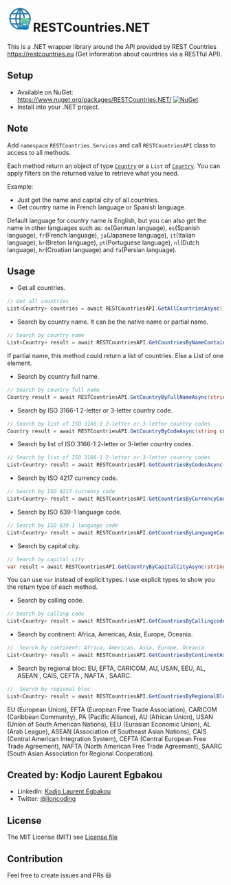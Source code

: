 # <img src="art/icon.png" alt="Icon" width="60" />RESTCountries.NET 

This is a .NET wrapper library around the API provided by REST Countries https://restcountries.eu (Get information about countries via a RESTful API).

## Setup

- Available on NuGet: https://www.nuget.org/packages/RESTCountries.NET/ [![NuGet](https://img.shields.io/nuget/v/RESTCountries.NET.svg?label=NuGet)](https://www.nuget.org/packages/RESTCountries.NET/)
- Install into your .NET project.

## Note

Add `namespace` `RESTCountries.Services` and call `RESTCountriesAPI` class to access to all methods.

Each method return an object of type [`Country`](https://github.com/egbakou/RESTCountries.NET/blob/master/src/RESTCountries.NET/Models/Country.cs) or a `List` of [`Country`](https://github.com/egbakou/RESTCountries.NET/blob/master/src/RESTCountries.NET/Models/Country.cs). You can apply filters on the returned value to retrieve what you need. 

Example:

- Just get the name and capital city of all countries.
- Get country name in French language or Spanish language.

Default language for country name is English, but you can also get the name in other languages such as: `de`(German language),  `es`(Spanish language), `fr`(French language),  `ja`(Japanese language), `it`(Italian language), `br`(Breton language), `pt`(Portuguese language), `nl`(Dutch language), `hr`(Croatian language) and `fa`(Persian language).

## Usage

- Get all countries.

```csharp
// Get all countries
List<Country> countries = await RESTCountriesAPI.GetAllCountriesAsync();
```

- Search by country name. It can be the native name or partial name.

```csharp
// Search by country name
List<Country> result = await RESTCountriesAPI.GetCountriesByNameContainsAsync(string name);
```

If partial name, this method could return a list of countries. Else a List of one element.

- Search by country full name.

```csharp
// Search by country full name
Country result = await RESTCountriesAPI.GetCountryByFullNameAsync(string fullName);
```

-  Search by ISO 3166-1 2-letter or 3-letter country code.

```csharp
// Search by list of ISO 3166-1 2-letter or 3-letter country codes
Country result = await RESTCountriesAPI.GetCountryByCodeAsync(string countryCode);
```

-  Search by list of ISO 3166-1 2-letter or 3-letter country codes.

```csharp
// Search by list of ISO 3166-1 2-letter or 3-letter country codes
List<Country> result = await RESTCountriesAPI.GetCountriesByCodesAsync(params string[] codes);
```

- Search by ISO 4217 currency code.

```csharp
// Search by ISO 4217 currency code
List<Country> result = await RESTCountriesAPI.GetCountriesByCurrencyCodeAsync(string currencyCode);
```

- Search by ISO 639-1 language code.

```csharp
// Search by ISO 639-1 language code
List<Country> result = await RESTCountriesAPI.GetCountriesByLanguageCodeAsync(string languageCode);
```

-  Search by capital city.

```csharp
// Search by capital city
var result = await RESTCountriesAPI.GetCountryByCapitalCityAsync(string capitalCity);
```

You can use `var` instead of explicit types. I use explicit types to show you the return type of each method.

- Search by calling code.

```csharp
// Search by calling code
List<Country> result = await RESTCountriesAPI.GetCountriesByCallingcodeAsync(string callingCode);
```

-  Search by continent: Africa, Americas, Asia, Europe, Oceania.

```csharp
//  Search by continent: Africa, Americas, Asia, Europe, Oceania
List<Country> result = await RESTCountriesAPI.GetCountriesByContinentAsync(string continent);
```

- Search by regional bloc: EU, EFTA, CARICOM, AU, USAN, EEU, AL, ASEAN , CAIS, CEFTA , NAFTA , SAARC.

```csharp
//  Search by regional bloc
List<Country> result = await RESTCountriesAPI.GetCountriesByRegionalBlocAsync(string regionalBloc);
```

EU (European Union), EFTA (European Free Trade Association), CARICOM (Caribbean Community), PA (Pacific Alliance), AU (African Union), USAN (Union of South American Nations), EEU (Eurasian Economic Union), AL (Arab League), ASEAN (Association of Southeast Asian Nations), CAIS (Central American Integration System), CEFTA (Central European Free Trade Agreement), NAFTA (North American Free Trade Agreement), SAARC (South Asian Association for Regional Cooperation).

## Created by: Kodjo Laurent Egbakou

- LinkedIn: [Kodjo Laurent Egbakou](https://www.linkedin.com/in/laurentegbakou/)
- Twitter: [@lioncoding](https://twitter.com/lioncoding)

## License

The MIT License (MIT) see [License file](https://github.com/egbakou/RESTCountries.NET/blob/master/LICENSE)

## Contribution

Feel free to create issues and PRs 😃